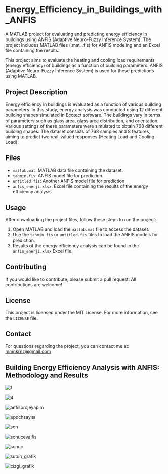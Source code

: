 # Energy_Efficiency_in_Buildings_with_ANFIS
A MATLAB project for evaluating and predicting energy efficiency in buildings using ANFIS (Adaptive Neuro-Fuzzy Inference System). The project includes MATLAB files (.mat, .fis) for ANFIS modeling and an Excel file containing the results.

This project aims to evaluate the heating and cooling load requirements (energy efficiency) of buildings as a function of building parameters. ANFIS (Adaptive Neuro-Fuzzy Inference System) is used for these predictions using MATLAB.

## Project Description

Energy efficiency in buildings is evaluated as a function of various building parameters. In this study, energy analysis was conducted using 12 different building shapes simulated in Ecotect software. The buildings vary in terms of parameters such as glass area, glass area distribution, and orientation. Various settings of these parameters were simulated to obtain 768 different building shapes. The dataset consists of 768 samples and 8 features, aiming to predict two real-valued responses (Heating Load and Cooling Load).

## Files

- `matlab.mat`: MATLAB data file containing the dataset.
- `tahmin.fis`: ANFIS model file for prediction.
- `untitled.fis`: Another ANFIS model file for prediction.
- `anfis_enerji.xlsx`: Excel file containing the results of the energy efficiency analysis.

## Usage

After downloading the project files, follow these steps to run the project:

1. Open MATLAB and load the `matlab.mat` file to access the dataset.
2. Use the `tahmin.fis` or `untitled.fis` files to load the ANFIS models for prediction.
3. Results of the energy efficiency analysis can be found in the `anfis_enerji.xlsx` Excel file.

## Contributing

If you would like to contribute, please submit a pull request. All contributions are welcome!

## License

This project is licensed under the MIT License. For more information, see the `LICENSE` file.

## Contact

For questions regarding the project, you can contact me at: [mmnkrnz@gmail.com](mailto:mmnkrnz@gmail.com)

## Building Energy Efficiency Analysis with ANFIS: Methodology and Results

![1](https://github.com/muminkurnaz/Energy_Efficiency_in_Buildings_with_ANFIS/assets/112796390/73aea57b-bff6-4e5a-9bd2-06e33fb0c06e)

![4](https://github.com/muminkurnaz/Energy_Efficiency_in_Buildings_with_ANFIS/assets/112796390/71e12ba9-23a6-45aa-999b-5ffc465f68d5)

![anfisprojeyapım](https://github.com/muminkurnaz/Energy_Efficiency_in_Buildings_with_ANFIS/assets/112796390/b6dcac83-ceb0-4ce3-bf4f-c2f23ce5a5bf)

![epochsayısı](https://github.com/muminkurnaz/Energy_Efficiency_in_Buildings_with_ANFIS/assets/112796390/f568a897-0e5b-478f-aae6-fad41e6d0e17)

![son](https://github.com/muminkurnaz/Energy_Efficiency_in_Buildings_with_ANFIS/assets/112796390/52a2d6e0-822a-40a8-8d2d-669e75b2fd91)

![sonucevalfis](https://github.com/muminkurnaz/Energy_Efficiency_in_Buildings_with_ANFIS/assets/112796390/dcfff895-8ca9-4a67-bbd0-ed83b39087c1)

![sonuc](https://github.com/muminkurnaz/Energy_Efficiency_in_Buildings_with_ANFIS/assets/112796390/0cd07a31-5e01-4643-a740-eec334af899b)

![sutun_grafik](https://github.com/muminkurnaz/Energy_Efficiency_in_Buildings_with_ANFIS/assets/112796390/ec7448f9-7330-4567-a7b7-1ba2f6f2671f)

![cizgi_grafik](https://github.com/muminkurnaz/Energy_Efficiency_in_Buildings_with_ANFIS/assets/112796390/28f8de58-6605-4b25-91eb-abd7f374f24c)


